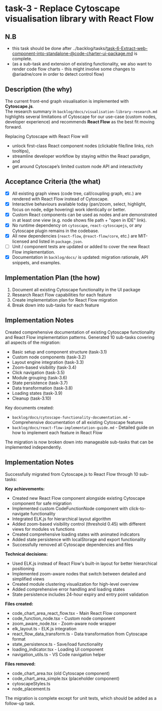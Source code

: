 # task-3 - Replace Cytoscape visualisation library with React Flow

## N.B

- this task should be done after ../backlog/tasks/task-6-Extract-web-component-into-standalone-@code-charter-ui-package.md is complete.
- (as a sub-task and extension of existing functionality, we also want to render code flow charts - this might involve some changes to @ariadne/core in order to detect control flow)

## Description (the why)

The current front-end graph visualisation is implemented with **Cytoscape.js**.  
The research summary in `backlog/docs/visualisation-library-research.md` highlights several limitations of Cytoscape for our use-case (custom nodes, developer experience) and recommends **React Flow** as the best fit moving forward.

Replacing Cytoscape with React Flow will

- unlock first-class React component nodes (clickable file/line links, rich tooltips),
- streamline developer workflow by staying within the React paradigm, and
- get around Cytoscape’s limited custom node API and interactivity

## Acceptance Criteria (the what)

- [x] All existing graph views (code tree, call/coupling graph, etc.) are rendered with React Flow instead of Cytoscape.
- [x] Interactive behaviours available today (pan/zoom, select, highlight, focus on node, edge hovering) work identically or better.
- [x] Custom React components can be used as nodes and are demonstrated in at least one view (e.g. node shows file path + "open in IDE" link).
- [x] No runtime dependency on `cytoscape`, `react-cytoscapejs`, or any Cytoscape plugin remains in the codebase.
- [x] All new dependencies (`react-flow`, `@react-flow/core`, etc.) are MIT-licensed and listed in `package.json`.
- [ ] Unit / component tests are updated or added to cover the new React Flow implementation.
- [x] Documentation in `backlog/docs/` is updated: migration rationale, API snippets, and examples.

## Implementation Plan (the how)

1. Document all existing Cytoscape functionality in the UI package
2. Research React Flow capabilities for each feature
3. Create implementation plan for React Flow migration
4. Break down into sub-tasks for each feature

## Implementation Notes

Created comprehensive documentation of existing Cytoscape functionality and React Flow implementation patterns. Generated 10 sub-tasks covering all aspects of the migration:

- Basic setup and component structure (task-3.1)
- Custom node components (task-3.2)
- Layout engine integration (task-3.3)
- Zoom-based visibility (task-3.4)
- Click navigation (task-3.5)
- Module grouping (task-3.6)
- State persistence (task-3.7)
- Data transformation (task-3.8)
- Loading states (task-3.9)
- Cleanup (task-3.10)

Key documents created:

- `backlog/docs/cytoscape-functionality-documentation.md` - Comprehensive documentation of all existing Cytoscape features
- `backlog/docs/react-flow-implementation-guide.md` - Detailed guide on how to implement each feature in React Flow

The migration is now broken down into manageable sub-tasks that can be implemented independently.

## Implementation Notes

Successfully migrated from Cytoscape.js to React Flow through 10 sub-tasks:

**Key achievements:**
- Created new React Flow component alongside existing Cytoscape component for safe migration
- Implemented custom CodeFunctionNode component with click-to-navigate functionality
- Integrated ELK.js for hierarchical layout algorithm
- Added zoom-based visibility control (threshold 0.45) with different views for modules vs functions
- Created comprehensive loading states with animated indicators
- Added state persistence with localStorage and export functionality
- Successfully removed all Cytoscape dependencies and files

**Technical decisions:**
- Used ELK.js instead of React Flow's built-in layout for better hierarchical positioning
- Implemented zoom-aware nodes that switch between detailed and simplified views
- Created module clustering visualization for high-level overview
- Added comprehensive error handling and loading states
- State persistence includes 24-hour expiry and entry point validation

**Files created:**
- code_chart_area_react_flow.tsx - Main React Flow component
- code_function_node.tsx - Custom node component
- zoom_aware_node.tsx - Zoom-aware node wrapper
- elk_layout.ts - ELK.js integration
- react_flow_data_transform.ts - Data transformation from Cytoscape format
- state_persistence.ts - Save/load functionality
- loading_indicator.tsx - Loading UI component
- navigation_utils.ts - VS Code navigation helper

**Files removed:**
- code_chart_area.tsx (old Cytoscape component)
- code_chart_area_simple.tsx (placeholder component)
- cytoscapeStyles.ts
- node_placement.ts

The migration is complete except for unit tests, which should be added as a follow-up task.
